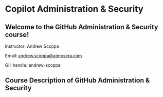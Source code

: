 # Copilot Administration & Security

## Welcome to the GitHub Administration & Security course!

Instructor: Andrew Scoppa

Email: andrew.scoppa@atmosera.com

GH handle:  andrew-scoppa

## Course Description of GitHub Administration & Security


